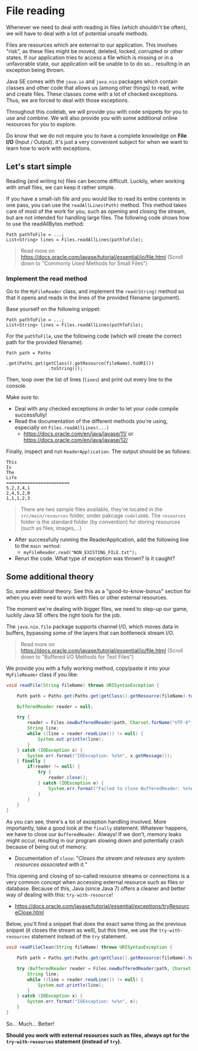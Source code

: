 # File reading

Whenever we need to deal with reading in files (which shouldn't be often), we will have to deal with a lot of potential 
unsafe methods. 

Files are resources which are external to our application. This involves "risk", as these files might be moved, deleted,
locked, corrupted or other states. If our application tries to access a file which is missing or in a unfavorable state, 
our application will be unable to to do so... resulting in an exception being thrown.

Java SE comes with the `java.io` and `java.nio` packages which contain classes and other code that allows us 
(among other things) to read, write and create files. These classes come with a lot of checked exceptions. Thus, we are
forced to deal with those exceptions.

Throughout this codelab, we will provide you with code snippets for you to use and combine. We will also provide you
with some additional online resources for you to explore.

Do know that we do not require you to have a complete knowledge on **File I/O** (Input / Output). It's just a very 
convenient subject for when we want to learn how to work with exceptions.

## Let's start simple

Reading (and writing to) files can become difficult. Luckily, when working with small files, we can keep it 
rather simple.

If you have a small-ish file and you would like to read its entire contents in one pass, you can use the 
`readAllLines(Path)` method. This method takes care of most of the work for you, 
such as opening and closing the stream, but are not intended for handling large files. The following code shows 
how to use the readAllBytes method:

```
Path pathToFile = ...;
List<String> lines = Files.readAllLines(pathToFile);
```
> Read more on https://docs.oracle.com/javase/tutorial/essential/io/file.html (Scroll down to "Commonly Used Methods for Small Files")


### Implement the read method

Go to the `MyFileReader` class, and implement the `read(String)` method so that it opens and reads in the lines of 
the provided filename (argument).

Base yourself on the following snippet:
```
Path pathToFile = ...;
List<String> lines = Files.readAllLines(pathToFile);
```

For the `pathToFile`, use the following code (which will create the correct path for the provided filename):
```
Path path = Paths
                .get(Paths.get(getClass().getResource(fileName).toURI())
                .toString());
```

Then, loop over the list of lines (`lines`) and print out every line to the console.

Make sure to:
- Deal with any checked exceptions in order to let your code compile successfully!
- Read the documentation of the different methods you're using, especially on `Files.readAllLines(...)`
    - https://docs.oracle.com/en/java/javase/11/ or https://docs.oracle.com/en/java/javase/12/

Finally, inspect and run `ReaderApplication`. The output should be as follows:
```
This
Is
The
Life
========================
5,2,3,4,1
2,4,5,2,0
1,1,1,2,3
```

> There are two sample files available, they're located in the `src/main/resources` folder, under pakcage `codelab06`. 
The `resources` folder is the standard folder (by convention) for storing resources (such as files, images,...)

- After successfully running the ReaderApplication, add the following line to the `main method`:
    - `myFileReader.read("NON_EXISTING_FILE.txt");`
- Rerun the code. What type of exception was thrown? Is it caught?

## Some additional theory

So, some additional theory. See this as a "good-to-know-bonus" section for when you ever need to work with files or other external resources.

The moment we're dealing with bigger files, we need to step-up our game, luckily Java SE offers the right tools for the job.

The `java.nio.file` package supports channel I/O, which moves data in buffers, bypassing some of the layers that can 
bottleneck stream I/O.
> Read more on https://docs.oracle.com/javase/tutorial/essential/io/file.html (Scroll down to "Buffered I/O Methods for Text Files")

We provide you with a fully working method, copy/paste it into your `MyFileReader` class if you like:
```Java
void readFile(String fileName) throws URISyntaxException {

    Path path = Paths.get(Paths.get(getClass().getResource(fileName).toURI()).toString());

    BufferedReader reader = null;

    try {
        reader = Files.newBufferedReader(path, Charset.forName("UTF-8"));
        String line;
        while ((line = reader.readLine()) != null) {
            System.out.println(line);
        }
    } catch (IOException x) {
        System.err.format("IOException: %s%n", x.getMessage());
    } finally {
        if(reader != null) {
            try {
                reader.close();
            } catch (IOException e) {
                System.err.format("Failed to close BufferedReader: %s%n", e.getMessage());
            }
        }
    }
}
```

As you can see, there's a lot of exception handling involved. More importantly, take a good look at the `finally` statement.
Whatever happens, we have to close our `BufferedReader`. Always! If we don't, memory leaks might occur, 
resulting in our program slowing down and potentially crash because of being out of memory.
- Documentation of `close`: "*Closes the stream and releases any system resources associated with it.*"

This opening and closing of so-called resource streams or connections is a very common concept when accessing external 
resource such as files or database. Because of this, Java (since Java 7) offers a cleaner and better way of dealing with this: `try-with-resource`!
- https://docs.oracle.com/javase/tutorial/essential/exceptions/tryResourceClose.html

Below, you'll find a snippet that does the exact same thing as the previous snippet (it closes the stream as well), but this time,
we use the `try-with-resources` statement instead of the `try` statement.

```Java
void readFileClean(String fileName) throws URISyntaxException {

    Path path = Paths.get(Paths.get(getClass().getResource(fileName).toURI()).toString());

    try (BufferedReader reader = Files.newBufferedReader(path, Charset.forName("UTF-8"))) {
        String line;
        while ((line = reader.readLine()) != null) {
            System.out.println(line);
        }
    } catch (IOException x) {
        System.err.format("IOException: %s%n", x);
    }
}
```

So... Much... Better!

**Should you work with external resources such as files, always opt for the `try-with-resources` statement (instead of `try`).**

